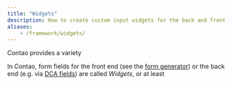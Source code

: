```yaml
---
title: "Widgets"
description: How to create custom input widgets for the back and front end.
aliases:
    - /framework/widgets/
---
```



Contao provides a variety 

In Contao, form fields for the front end (see the [form generator][FormGenerator])
or the back end (e.g. via [DCA fields][DcaFields]) are called _Widgets_, or at least



[FormGenerator]: https://docs.contao.org/manual/en/form-generator/
[DcaFields]: /reference/dca/fields/
